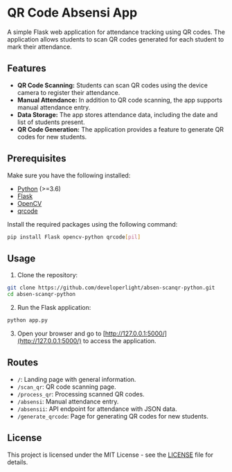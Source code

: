 # QR Code Absensi App

A simple Flask web application for attendance tracking using QR codes. The application allows students to scan QR codes generated for each student to mark their attendance.

## Features

- **QR Code Scanning:** Students can scan QR codes using the device camera to register their attendance.
- **Manual Attendance:** In addition to QR code scanning, the app supports manual attendance entry.
- **Data Storage:** The app stores attendance data, including the date and list of students present.
- **QR Code Generation:** The application provides a feature to generate QR codes for new students.

## Prerequisites

Make sure you have the following installed:

- [Python](https://www.python.org/) (>=3.6)
- [Flask](https://flask.palletsprojects.com/en/2.1.x/)
- [OpenCV](https://pypi.org/project/opencv-python/)
- [qrcode](https://pypi.org/project/qrcode/)

Install the required packages using the following command:

```bash
pip install Flask opencv-python qrcode[pil]
```

## Usage

1. Clone the repository:

```bash
git clone https://github.com/developerlight/absen-scanqr-python.git
cd absen-scanqr-python
```

2. Run the Flask application:

```bash
python app.py
```

3. Open your browser and go to [http://127.0.0.1:5000/](http://127.0.0.1:5000/) to access the application.

## Routes

- `/`: Landing page with general information.
- `/scan_qr`: QR code scanning page.
- `/process_qr`: Processing scanned QR codes.
- `/absensi`: Manual attendance entry.
- `/absensii`: API endpoint for attendance with JSON data.
- `/generate_qrcode`: Page for generating QR codes for new students.

## License

This project is licensed under the MIT License - see the [LICENSE](LICENSE) file for details.
